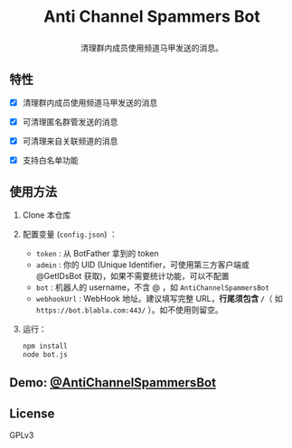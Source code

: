 # <p align="center">Anti Channel Spammers Bot</p>

<p align="center">清理群内成员使用频道马甲发送的消息。</p>

## 特性

- [x] 清理群内成员使用频道马甲发送的消息

- [x] 可清理匿名群管发送的消息

- [x] 可清理来自关联频道的消息

- [x] 支持白名单功能

## 使用方法

1. Clone 本仓库

2. 配置变量 (`config.json`) ：
	- `token` : 从 BotFather 拿到的 token
	- `admin` : 你的 UID (Unique Identifier，可使用第三方客户端或 @GetIDsBot 获取)，如果不需要统计功能，可以不配置
   - `bot` : 机器人的 username，不含 @ ，如 `AntiChannelSpammersBot`
	- `webhookUrl` : WebHook 地址。建议填写完整 URL，**行尾须包含 `/`**（ 如 `https://bot.blabla.com:443/` ）。如不使用则留空。
   
3. 运行：

   ```bash
   npm install
   node bot.js
   ```

## Demo: [@AntiChannelSpammersBot](https://t.me/AntiChannelSpammersBot)

## License

GPLv3
